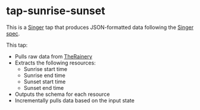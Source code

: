# tap-sunrise-sunset

This is a [Singer](https://singer.io) tap that produces JSON-formatted data
following the [Singer
spec](https://github.com/singer-io/getting-started/blob/master/SPEC.md).

This tap:

- Pulls raw data from [TheRainery](https://therainery.com/documentation/astronomy)
- Extracts the following resources:
  - Sunrise start time
  - Sunrise end time
  - Sunset start time
  - Sunset end time
- Outputs the schema for each resource
- Incrementally pulls data based on the input state


